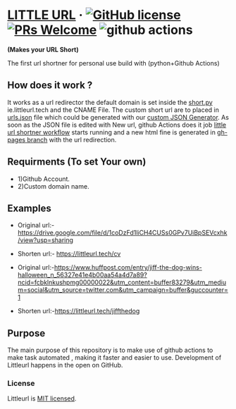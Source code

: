 
# [LITTLE URL](https://littleurl.tech) &middot; [![GitHub license](https://img.shields.io/badge/license-MIT-blue.svg)](https://github.com/littleurl/littleurl.github.io/blob/master/LICENSE) [![PRs Welcome](https://img.shields.io/badge/PRs-welcome-brightgreen.svg)](https://github.com/littleurl/littleurl.github.io/) <img alt="github actions" src="https://img.shields.io/badge/-Github_Actions-2088FF?style=flat-square&logo=github-actions&logoColor=white" />
**(Makes your URL Short)**

The first url shortner for personal use build with (python+Github Actions) 

## How does it work ?
It works as a url redirector the default domain is set inside the [short.py](https://github.com/littleurl/littleurl.github.io/blob/master/short.py) ie.littleurl.tech and the CNAME File. The custom short url are to placed in [urls.json](https://github.com/littleurl/littleurl.github.io/blob/master/urls.json) file which could be generated with our [custom JSON Generator](https://littleurl.tech/#jsongenrator). As soon as the JSON file is edited with New url, github Actions does it job [little url shortner workflow](https://github.com/littleurl/littleurl.github.io/actions?query=workflow%3A%22Little+url+shotner%22) starts running and a new html fine is generated in [gh-pages branch](https://github.com/littleurl/littleurl.github.io/tree/gh-pages) with the url redirection. 

## Requirments (To set Your own)
* 1)Github Account.
* 2)Custom domain name.

## Examples
* Original url:-https://drive.google.com/file/d/1coDzFd1liCH4CUSs0GPv7UiBpSEVcxhk/view?usp=sharing
* Shorten url:- https://littleurl.tech/cv

* Original url:-https://www.huffpost.com/entry/jiff-the-dog-wins-halloween_n_56327e41e4b00aa54a4d7a89?ncid=fcbklnkushpmg00000022&utm_content=buffer83279&utm_medium=social&utm_source=twitter.com&utm_campaign=buffer&guccounter=1
* Shorten url:-https://littleurl.tech/jiffthedog

## Purpose
The main purpose of this repository is to make use of github actions to make task automated , making it faster and easier to use. Development of Littleurl happens in the open on GitHub.

### License
Littleurl is [MIT licensed](./LICENSE).
